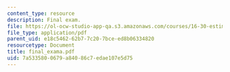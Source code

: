```yaml
---
content_type: resource
description: Final exam.
file: https://ol-ocw-studio-app-qa.s3.amazonaws.com/courses/16-30-estimation-and-control-of-aerospace-systems-spring-2004/7a5335800679a84086c7edae107e5d75_final_exama.pdf
file_type: application/pdf
parent_uid: e18c5462-62b7-7c20-7bce-ed8b06334820
resourcetype: Document
title: final_exama.pdf
uid: 7a533580-0679-a840-86c7-edae107e5d75
---
```

